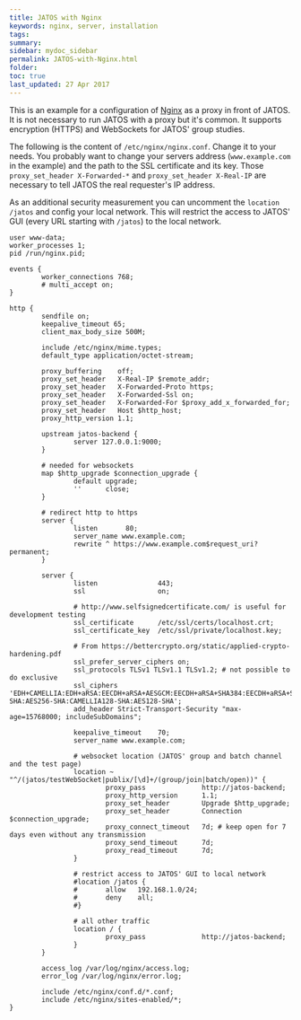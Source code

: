 ```yaml
---
title: JATOS with Nginx
keywords: nginx, server, installation
tags:
summary:
sidebar: mydoc_sidebar
permalink: JATOS-with-Nginx.html
folder:
toc: true
last_updated: 27 Apr 2017
---
```


This is an example for a configuration of [Nginx](https://www.nginx.com/) as a proxy in front of JATOS. It is not necessary to run JATOS with a proxy but it's common. It supports encryption (HTTPS) and WebSockets for JATOS' group studies. 

The following is the content of `/etc/nginx/nginx.conf`. Change it to your needs. You probably want to change your servers address (`www.example.com` in the example) and the path to the SSL certificate and its key. Those `proxy_set_header X-Forwarded-*` and `proxy_set_header X-Real-IP` are necessary to tell JATOS the real requester's IP address.

As an additional security measurement you can uncomment the `location /jatos` and config your local network. This will restrict the access to JATOS' GUI (every URL starting with `/jatos`) to the local network.

~~~ shell
user www-data;
worker_processes 1;
pid /run/nginx.pid;

events {
        worker_connections 768;
        # multi_accept on;
}

http {
        sendfile on;
        keepalive_timeout 65;
        client_max_body_size 500M;

        include /etc/nginx/mime.types;
        default_type application/octet-stream;

        proxy_buffering    off;
        proxy_set_header   X-Real-IP $remote_addr;
        proxy_set_header   X-Forwarded-Proto https;
        proxy_set_header   X-Forwarded-Ssl on;
        proxy_set_header   X-Forwarded-For $proxy_add_x_forwarded_for;
        proxy_set_header   Host $http_host;
        proxy_http_version 1.1;

        upstream jatos-backend {
                server 127.0.0.1:9000;
        }

        # needed for websockets
        map $http_upgrade $connection_upgrade {
                default upgrade;
                ''      close;
        }

        # redirect http to https
        server {
                listen       80;
                server_name www.example.com;
                rewrite ^ https://www.example.com$request_uri? permanent;
        }

        server {
                listen               443;
                ssl                  on;

                # http://www.selfsignedcertificate.com/ is useful for development testing
                ssl_certificate      /etc/ssl/certs/localhost.crt;
                ssl_certificate_key  /etc/ssl/private/localhost.key;

                # From https://bettercrypto.org/static/applied-crypto-hardening.pdf
                ssl_prefer_server_ciphers on;
                ssl_protocols TLSv1 TLSv1.1 TLSv1.2; # not possible to do exclusive
                ssl_ciphers 'EDH+CAMELLIA:EDH+aRSA:EECDH+aRSA+AESGCM:EECDH+aRSA+SHA384:EECDH+aRSA+SHA256:EECDH:+CAMELLIA256:+AES256:+CAMELLIA128:+AES128:+SSLv3:!aNULL:!eNULL:!LOW:!3DES:!MD5:!EXP:!PSK:!DSS:!RC4:!SEED:!ECDSA:CAMELLIA256-SHA:AES256-SHA:CAMELLIA128-SHA:AES128-SHA';
                add_header Strict-Transport-Security "max-age=15768000; includeSubDomains";

                keepalive_timeout    70;
                server_name www.example.com;

                # websocket location (JATOS' group and batch channel and the test page)
                location ~ "^/(jatos/testWebSocket|publix/[\d]+/(group/join|batch/open))" {
                        proxy_pass              http://jatos-backend;
                        proxy_http_version      1.1;
                        proxy_set_header        Upgrade $http_upgrade;
                        proxy_set_header        Connection $connection_upgrade;
                        proxy_connect_timeout   7d; # keep open for 7 days even without any transmission
                        proxy_send_timeout      7d;
                        proxy_read_timeout      7d;
                }

                # restrict access to JATOS' GUI to local network
                #location /jatos {
                #       allow   192.168.1.0/24;
                #       deny    all;
                #}

                # all other traffic
                location / {
                        proxy_pass              http://jatos-backend;
                }
        }

        access_log /var/log/nginx/access.log;
        error_log /var/log/nginx/error.log;

        include /etc/nginx/conf.d/*.conf;
        include /etc/nginx/sites-enabled/*;
}
~~~

